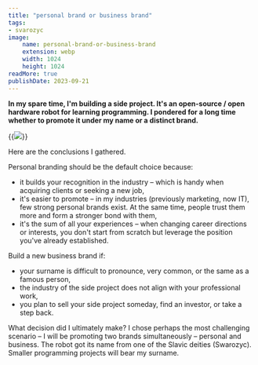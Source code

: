 ```yaml
---
title: "personal brand or business brand"
tags:
- svarozyc
image:
    name: personal-brand-or-business-brand
    extension: webp
    width: 1024
    height: 1024
readMore: true
publishDate: 2023-09-21
---
```

**In my spare time, I'm building a side project. It's an open-source / open hardware robot for learning programming. I pondered for a long time whether to promote it under my name or a distinct brand.**
<!--more-->
{{<image src="personal-brand-or-business-brand.webp" caption="personal brand or business brand" displayCaption="false">}}

Here are the conclusions I gathered.

Personal branding should be the default choice because:
- it builds your recognition in the industry – which is handy when acquiring clients or seeking a new job,
- it's easier to promote – in my industries (previously marketing, now IT), few strong personal brands exist. At the same time, people trust them more and form a stronger bond with them,
- it's the sum of all your experiences – when changing career directions or interests, you don't start from scratch but leverage the position you've already established.

Build a new business brand if:
- your surname is difficult to pronounce, very common, or the same as a famous person,
- the industry of the side project does not align with your professional work,
- you plan to sell your side project someday, find an investor, or take a step back.

What decision did I ultimately make? I chose perhaps the most challenging scenario – I will be promoting two brands simultaneously – personal and business. The robot got its name from one of the Slavic deities (Swarozyc). Smaller programming projects will bear my surname.
